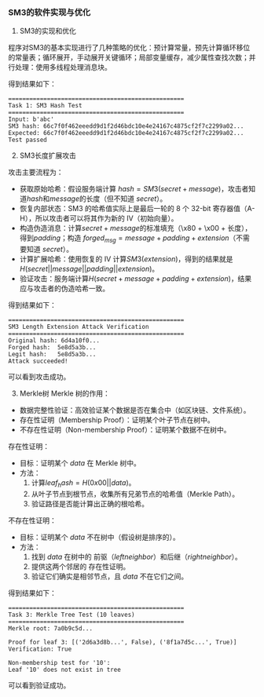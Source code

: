 ### SM3的软件实现与优化

1. SM3的实现和优化

程序对SM3的基本实现进行了几种策略的优化：预计算常量，预先计算循环移位的常量表；循环展开，手动展开关键循环；局部变量缓存，减少属性查找次数；并行处理：使用多线程处理消息块。

得到结果如下：
```
==================================================
Task 1: SM3 Hash Test
==================================================
Input: b'abc'
SM3 hash: 66c7f0f462eeedd9d1f2d46bdc10e4e24167c4875cf2f7c2299a02...
Expected: 66c7f0f462eeedd9d1f2d46bdc10e4e24167c4875cf2f7c2299a02...
Test passed
```

2. SM3长度扩展攻击
   
攻击主要流程为：
- 获取原始哈希：假设服务端计算 $hash = SM3(secret + message)$，攻击者知道$hash$和$message$的长度（但不知道 $secret$）。
- 恢复内部状态：SM3 的哈希值实际上是最后一轮的 8 个 32-bit 寄存器值（A-H），所以攻击者可以将其作为新的 IV（初始向量）。
- 构造伪造消息：计算$secret + message$的标准填充（\x80 + \x00 + 长度），得到$padding$；构造 $forged_{msg} = message + padding + extension$（不需要知道 $secret$）。
- 计算扩展哈希：使用恢复的 IV 计算$SM3(extension)$，得到的结果就是$H(secret || message || padding || extension)$。
- 验证攻击：服务端计算$H(secret + message + padding + extension)$，结果应与攻击者的伪造哈希一致。

得到结果如下：
```
==================================================
SM3 Length Extension Attack Verification
==================================================
Original hash: 6d4a10f0...
Forged hash:  5e8d5a3b...
Legit hash:   5e8d5a3b...
Attack succeeded!
```

可以看到攻击成功。

3. Merkle树
Merkle 树的作用：
- 数据完整性验证：高效验证某个数据是否在集合中（如区块链、文件系统）。
- 存在性证明（Membership Proof）：证明某个叶子节点在树中。
- 不存在性证明（Non-membership Proof）：证明某个数据不在树中。

存在性证明：
- 目标：证明某个 $data$ 在 Merkle 树中。
- 方法：
  1. 计算$leaf_hash = H(0x00 || data)$。
  2. 从叶子节点到根节点，收集所有兄弟节点的哈希值（Merkle Path）。
  3. 验证路径是否能计算出正确的根哈希。
   
不存在性证明：
- 目标：证明某个 $data$ 不在树中（假设树是排序的）。
- 方法：
    1. 找到 $data$ 在树中的 前驱（$left neighbor$）和后继（$right neighbor$）。
    2. 提供这两个邻居的 存在性证明。
    3. 验证它们确实是相邻节点，且 $data$ 不在它们之间。

得到结果如下：
``` 
==================================================
Task 3: Merkle Tree Test (10 leaves)
==================================================
Merkle root: 7a0b9c5d...

Proof for leaf 3: [('2d6a3d8b...', False), ('8f1a7d5c...', True)]
Verification: True

Non-membership test for '10':
Leaf '10' does not exist in tree
```


可以看到验证成功。
